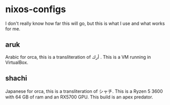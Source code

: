 # nixos-configs

I don't really know how far this will go, but this is what I use and what
works for me.

## aruk

Arabic for orca, this is a transliteration of أرك . This is a VM running in
VirtualBox.

## shachi

Japanese for orca, this is a transliteration of シャチ. This is a Ryzen 5 3600
with 64 GB of ram and an RX5700 GPU. This build is an apex predator.
